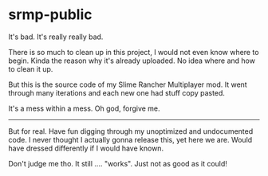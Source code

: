 # srmp-public

It's bad. It's really really bad.

There is so much to clean up in this project, I would not even know where to begin.
Kinda the reason why it's already uploaded. No idea where and how to clean it up.

But this is the source code of my Slime Rancher Multiplayer mod.
It went through many iterations and each new one had stuff copy pasted.

It's a mess within a mess.
Oh god, forgive me.

---------------------------------------------------------------------------------

But for real. Have fun digging through my unoptimized and undocumented code.
I never thought I actually gonna release this, yet here we are.
Would have dressed differently if I would have known.

Don't judge me tho. It still .... "works".
Just not as good as it could!
